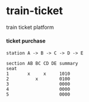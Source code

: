 # train-ticket

train ticket platform

#### ticket purchase

```
station A -> B -> C -> D -> E

section AB BC CD DE summary
seat
1       x     x     1010
2          x        0100
3                   0000
4                   0000
5                   0000

```
